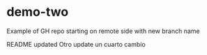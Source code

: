 # demo-two
Example of  GH repo starting on remote side with new branch name

README updated
 Otro update
   un cuarto cambio
